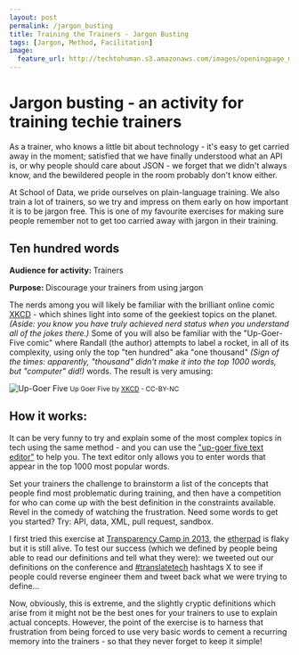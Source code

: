 ```yaml
---
layout: post
permalink: /jargon_busting
title: Training the Trainers - Jargon Busting  
tags: [Jargon, Method, Facilitation]
image: 
  feature_url: http://techtohuman.s3.amazonaws.com/images/openingpage_montage.jpeg
---
```


# Jargon busting - an activity for training techie trainers  

As a trainer, who knows a little bit about technology - it's easy to get carried away in the moment; satisfied that we have finally understood what an API is, or why people should care about JSON - we forget that we didn't always know, and the bewildered people in the room probably don't know either. 

At School of Data, we pride ourselves on plain-language training. We also train a lot of trainers, so we try and impress on them early on how important it is to be jargon free. This is one of my favourite exercises for making sure people remember not to get too carried away with jargon in their training.  

## Ten hundred words 

<p> <strong> Audience for activity: </strong> Trainers </p>
<p> <strong> Purpose: </strong>  Discourage your trainers from using jargon </p>

The nerds among you will likely be familiar with the brilliant online comic [XKCD](http://xkcd.com/) - which shines light into some of the geekiest topics on the planet. <em>(Aside: you know you have truly achieved nerd status when you understand all of the jokes there.) </em> Some of you will also be familiar with the "Up-Goer-Five comic" where Randall (the author) attempts to label a rocket, in all of its complexity, using only the top "ten hundred" aka "one thousand"  <em>(Sign of the times: apparently, "thousand" didn't make it into the top 1000 words, but "computer" did!)</em> words. The result is very amusing: 

![Up-Goer Five](http://imgs.xkcd.com/comics/up_goer_five.png)
<small> Up Goer Five by <a href="http://xkcd.com/1133/">XKCD</a> - CC-BY-NC </small>  

## How it works: 

It can be very funny to try and explain some of the most complex topics in tech using the same method - and you can use the ["up-goer five text editor"](http://splasho.com/upgoer5/) to help you. The text editor only allows you to enter words that appear in the top 1000 most popular words.

Set your trainers the challenge to brainstorm a list of the concepts that people find most problematic during training, and then have a competition for who can come up with the best definition in the constraints available. Revel in the comedy of watching the frustration. Need some words to get you started? Try: API, data, XML, pull request, sandbox. 

I first tried this exercise at [Transparency Camp in 2013](http://transparencycamp.org/), the [etherpad](http://transparencycamp.org/schedule/2013/translating-tech/) is flaky but it is still alive. To test our success (which we defined by people being able to read our definitions and tell what they were): we tweeted out our definitions on the conference and [#translatetech](https://twitter.com/hashtag/translatetech) hashtags X to see if people could reverse engineer them and tweet back what we were trying to define... 

Now, obviously, this is extreme, and the slightly cryptic definitions which arise from it might not be the best ones for your trainers to use to explain actual concepts. However, the point of the exercise is to harness that frustration from being forced to use very basic words to cement a recurring memory into the trainers - so that they never forget to keep it simple! 
